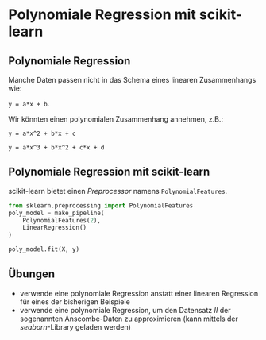 # Polynomiale Regression mit scikit-learn

## Polynomiale Regression

Manche Daten passen nicht in das Schema eines linearen Zusammenhangs wie:

`y = a*x + b`.

Wir könnten einen polynomialen Zusammenhang annehmen, z.B.:

`y = a*x^2 + b*x + c`

`y = a*x^3 + b*x^2 + c*x + d`

## Polynomiale Regression mit scikit-learn

scikit-learn bietet einen _Preprocessor_ namens `PolynomialFeatures`.

```py
from sklearn.preprocessing import PolynomialFeatures
poly_model = make_pipeline(
    PolynomialFeatures(2),
    LinearRegression()
)

poly_model.fit(X, y)
```

## Übungen

- verwende eine polynomiale Regression anstatt einer linearen Regression für eines der bisherigen Beispiele
- verwende eine polynomiale Regression, um den Datensatz _II_ der sogenannten Anscombe-Daten zu approximieren (kann mittels der _seaborn_-Library geladen werden)
